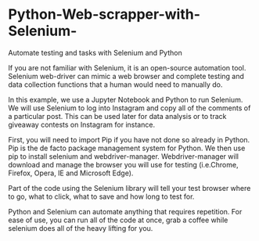 # Python-Web-scrapper-with-Selenium-
Automate testing and tasks with Selenium and Python


If you are not familiar with Selenium, it is an open-source automation tool. Selenium web-driver can mimic a web browser and complete testing and data collection functions that a human would need to manually do. 


In this example, we use a Jupyter Notebook and Python to run Selenium. We will use Selenium to log into Instagram and copy all of the comments of a particular post. This can be used later for data analysis or to track giveaway contests on Instagram for instance. 


First, you will need to import Pip if you have not done so already in Python. Pip is the de facto package management system for Python. We then use pip to install selenium and webdriver-manager. Webdriver-manager will download and manage the browser you will use for testing (i.e.Chrome, Firefox, Opera, IE and Microsoft Edge). 
 
Part of the code using the Selenium library will tell your test browser where to go, what to click, what to save and how long to test for. 

Python and Selenium can automate anything that requires repetition. For ease of use, you can run all of the code at once, grab a coffee while selenium does all of the heavy lifting for you. 

